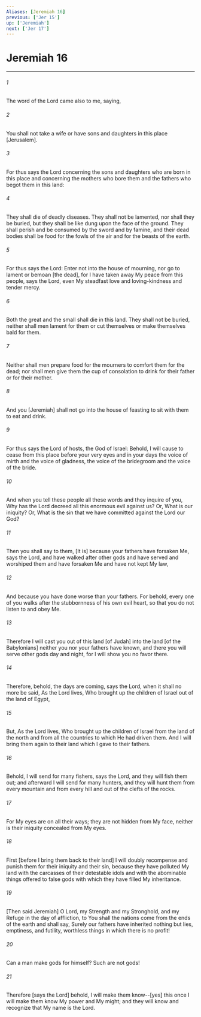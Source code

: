 ```yaml
---
Aliases: [Jeremiah 16]
previous: ['Jer 15']
up: ['Jeremiah']
next: ['Jer 17']
---
```

# Jeremiah 16

***


###### 1 


The word of the Lord came also to me, saying, 


###### 2 


You shall not take a wife or have sons and daughters in this place [Jerusalem]. 


###### 3 


For thus says the Lord concerning the sons and daughters who are born in this place and concerning the mothers who bore them and the fathers who begot them in this land: 


###### 4 


They shall die of deadly diseases. They shall not be lamented, nor shall they be buried, but they shall be like dung upon the face of the ground. They shall perish and be consumed by the sword and by famine, and their dead bodies shall be food for the fowls of the air and for the beasts of the earth. 


###### 5 


For thus says the Lord: Enter not into the house of mourning, nor go to lament or bemoan [the dead], for I have taken away My peace from this people, says the Lord, even My steadfast love and loving-kindness and tender mercy. 


###### 6 


Both the great and the small shall die in this land. They shall not be buried, neither shall men lament for them or cut themselves or make themselves bald for them. 


###### 7 


Neither shall men prepare food for the mourners to comfort them for the dead; nor shall men give them the cup of consolation to drink for their father or for their mother. 


###### 8 


And you [Jeremiah] shall not go into the house of feasting to sit with them to eat and drink. 


###### 9 


For thus says the Lord of hosts, the God of Israel: Behold, I will cause to cease from this place before your very eyes and in your days the voice of mirth and the voice of gladness, the voice of the bridegroom and the voice of the bride. 


###### 10 


And when you tell these people all these words and they inquire of you, Why has the Lord decreed all this enormous evil against us? Or, What is our iniquity? Or, What is the sin that we have committed against the Lord our God? 


###### 11 


Then you shall say to them, [It is] because your fathers have forsaken Me, says the Lord, and have walked after other gods and have served and worshiped them and have forsaken Me and have not kept My law, 


###### 12 


And because you have done worse than your fathers. For behold, every one of you walks after the stubbornness of his own evil heart, so that you do not listen to and obey Me. 


###### 13 


Therefore I will cast you out of this land [of Judah] into the land [of the Babylonians] neither you nor your fathers have known, and there you will serve other gods day and night, for I will show you no favor there. 


###### 14 


Therefore, behold, the days are coming, says the Lord, when it shall no more be said, As the Lord lives, Who brought up the children of Israel out of the land of Egypt, 


###### 15 


But, As the Lord lives, Who brought up the children of Israel from the land of the north and from all the countries to which He had driven them. And I will bring them again to their land which I gave to their fathers. 


###### 16 


Behold, I will send for many fishers, says the Lord, and they will fish them out; and afterward I will send for many hunters, and they will hunt them from every mountain and from every hill and out of the clefts of the rocks. 


###### 17 


For My eyes are on all their ways; they are not hidden from My face, neither is their iniquity concealed from My eyes. 


###### 18 


First [before I bring them back to their land] I will doubly recompense and punish them for their iniquity and their sin, because they have polluted My land with the carcasses of their detestable idols and with the abominable things offered to false gods with which they have filled My inheritance. 


###### 19 


[Then said Jeremiah] O Lord, my Strength and my Stronghold, and my Refuge in the day of affliction, to You shall the nations come from the ends of the earth and shall say, Surely our fathers have inherited nothing but lies, emptiness, and futility, worthless things in which there is no profit! 


###### 20 


Can a man make gods for himself? Such are not gods! 


###### 21 


Therefore [says the Lord] behold, I will make them know--[yes] this once I will make them know My power and My might; and they will know and recognize that My name is the Lord.
